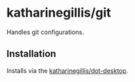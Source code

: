 # katharinegillis/git
Handles git configurations.

## Installation

Installs via the [katharinegillis/dot-desktop](https://github.com/katharinegillis/dot-desktop).